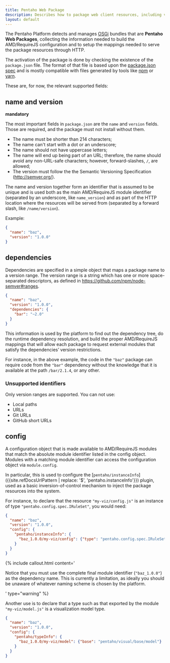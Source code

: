 ```yaml
---
title: Pentaho Web Package
description: Describes how to package web client resources, including visualizations, into the Pentaho platform.
layout: default
---
```


The Pentaho Platform detects and manages [OSGi](https://www.osgi.org/) bundles that are **Pentaho Web Packages**, 
collecting the information needed to build the AMD/RequireJS configuration and 
to setup the mappings needed to serve the package resources through HTTP.

The activation of the package is done by checking the existence of the `package.json` file.
The format of that file is based upon the [package.json spec](https://docs.npmjs.com/files/package.json) and 
is mostly compatible with files generated by tools like [npm](https://www.npmjs.com) or [yarn](https://yarnpkg.com).

These are, for now, the relevant supported fields:

## name and version

**mandatory**

The most important fields in `package.json` are the `name` and `version` fields. 
Those are required, and the package must not install without them.
- The name must be shorter than 214 characters;
- The name can't start with a dot or an underscore;
- The name should not have uppercase letters;
- The name will end up being part of an URL;
  therefore, the name should avoid any non-URL-safe characters;
  however, forward-slashes, `/`, are allowed; 
- The version must follow the the Semantic Versioning Specification (http://semver.org/).

The name and version together form an identifier that is assumed to be unique and 
is used both as the main AMD/RequireJS module identifier (separated by an underscore, like `name_version`) and 
as part of the HTTP location where the resources will be served from 
(separated by a forward slash, like `/name/version`).

Example:

```json
{
  "name": "baz",
  "version": "1.0.0"
}
```

## dependencies

Dependencies are specified in a simple object that maps a package name to a version range.
The version range is a string which has one or more space-separated descriptors, 
as defined in https://github.com/npm/node-semver#ranges.

```json
{
  "name": "baz", 
  "version": "1.0.0", 
  "dependencies": { 
    "bar": "~2.0" 
  }
}
```

This information is used by the platform to find out the dependency tree, do the runtime dependency resolution, and 
build the proper AMD/RequireJS mappings that will allow each package to request external modules 
that satisfy the dependencies’ version restrictions.

For instance, in the above example, the code in the `"baz"` package can require code from the `"bar"` dependency 
without the knowledge that it is available at the path `/bar/2.1.4`, or any other.

### Unsupported identifiers

Only version ranges are supported. You can not use:
- Local paths
- URLs
- Git URLs
- GitHub short URLs 

## config

A configuration object that is made available to AMD/RequireJS modules that 
match the absolute module identifier listed in the config object.
Modules with a matching module identifier can access the configuration object via `module.config`.

In particular, 
this is used to configure the [`pentaho/instanceInfo`]({{site.refDocsUrlPattern | replace: '$', 'pentaho.instanceInfo'}}) 
plugin, used as a basic inversion-of-control mechanism to inject the package resources into the system.

For instance, to declare that the resource `"my-viz/config.js"` 
is an instance of type `"pentaho.config.spec.IRuleSet"`, 
you would need:
```json
{ 
  "name": "baz",
  "version": "1.0.0",
  "config": {
    "pentaho/instanceInfo": {
      "baz_1.0.0/my-viz/config": {"type": "pentaho.config.spec.IRuleSet"}
    }
  }
}
```

{% include callout.html content='<p>Notice that you must use the complete final module identifier 
(<code>"baz_1.0.0"</code>) as the dependency name. 
This is currently a limitation, as ideally you should be unaware of whatever naming scheme is chosen by the platform.
</p>' type="warning" %}

Another use is to declare that a type such as that exported by the module `"my-viz/model.js"` is 
a visualization model type.
```json
{ 
  "name": "baz",
  "version": "1.0.0",
  "config": {
    "pentaho/typeInfo": {
      "baz_1.0.0/my-viz/model": {"base": "pentaho/visual/base/model"}
    }
  }
}
```
